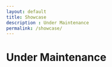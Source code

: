```yaml
---
layout: default
title: Showcase
description : Under Maintenance
permalink: /showcase/
---
```



<div class="container py-5">
    <h1 class="py-5">Under Maintenance</h1>
</div>
